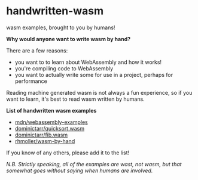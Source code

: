 # handwritten-wasm
wasm examples, brought to you by humans!

**Why would anyone want to write wasm by hand?**

There are a few reasons:

 * you want to to learn about WebAssembly and how it works!
 * you're compiling code to WebAssembly
 * you want to actually write some for use in a project, perhaps for performance
 
Reading machine generated wasm is not always a fun experience, so if you want to learn, it's best to read wasm written by humans.


**List of handwritten wasm examples**

 * [mdn/webassembly-examples](https://github.com/mdn/webassembly-examples)
 * [dominictarr/quicksort.wasm](https://github.com/dominictarr/quicksort.wasm)
 * [dominictarr/fib.wasm](https://github.com/dominictarr/fib.wasm)
 * [rhmoller/wasm-by-hand](https://github.com/rhmoller/wasm-by-hand)

If you know of any others, please add it to the list!

*N.B. Strictly speaking, all of the examples are wast, not wasm, but that somewhat goes without saying when humans are involved.*
